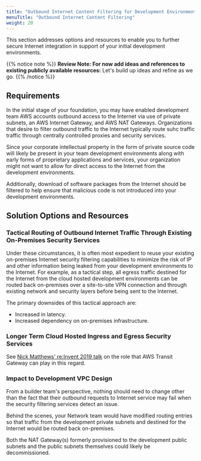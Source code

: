 ```yaml
---
title: "Outbound Internet Content Filtering for Development Environments"
menuTitle: "Outbound Internet Content Filtering"
weight: 20
---
```


This section addresses options and resources to enable you to further secure Internet integration in support of your initial development environments.

{{% notice note %}}
**Review Note: For now add ideas and references to existing publicly available resources:** Let's build up ideas and refine as we go.
{{% /notice %}}

## Requirements

In the initial stage of your foundation, you may have enabled development team AWS accounts outbound access to the Internet via use of private subnets, an AWS Internet Gateway, and AWS NAT Gateways.  Organizations that desire to filter outbound traffic to the Internet typically route suhc traffic traffic through centrally controlled proxies and security services.

Since your corporate intellectual property in the form of private source code will likely be present in your team development environments along with early forms of proprietary applications and services, your organization might not want to allow for direct access to the Internet from the development environments.

Additionally, download of software packages from the Internet should be filtered to help ensure that malicious code is not introduced into your development environments.

## Solution Options and Resources

### Tactical Routing of Outbound Internet Traffic Through Existing On-Premises Security Services
Under these circumstances, it is often most expedient to reuse your existing on-premises Internet security filtering capabilities to minimize the risk of IP and other information being leaked from your development environments to the Internet.   For example, as a tactical step, all egress traffic destined for the Internet from the cloud hosted development environments can be routed back on-premises over a site-to-site VPN connection and through existing network and security layers before being sent to the Internet.

The primary downsides of this tactical approach are:
* Increased in latency.
* Increased dependency on on-premises infrastructure.

### Longer Term Cloud Hosted Ingress and Egress Security Services

See [Nick Matthews' re:Invent 2019 talk](https://youtu.be/9Nikqn_02Oc?t=2304) on the role that AWS Transit Gateway can play in this regard.

### Impact to Development VPC Design

From a builder team's perspective, nothing should need to change other than the fact that their outbound requests to Internet service may fail when the security filtering services detect an issue.

Behind the scenes, your Network team would have modified routing entries so that traffic from the development private subnets and destined for the Internet would be routed back on-premises.

Both the NAT Gateway(s) formerly provisioned to the development public subnets and the public subnets themselves could likely be decommissioned.
